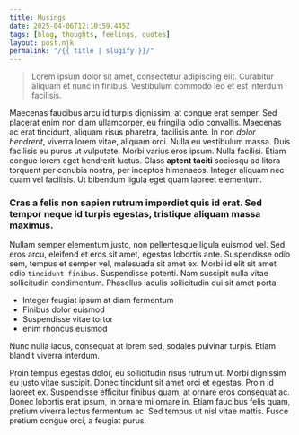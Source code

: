 ```yaml
---
title: Musings
date: 2025-04-06T12:10:59.445Z
tags: [blog, thoughts, feelings, quotes]
layout: post.njk
permalink: "/{{ title | slugify }}/"
---
```


> Lorem ipsum dolor sit amet, consectetur adipiscing elit. Curabitur aliquam et nunc in finibus. Vestibulum commodo leo et est interdum facilisis. 

Maecenas faucibus arcu id turpis dignissim, at congue erat semper. Sed placerat enim non diam ullamcorper, eu fringilla odio convallis. Maecenas ac erat tincidunt, aliquam risus pharetra, facilisis ante. In non _dolor hendrerit_, viverra lorem vitae, aliquam orci. Nulla eu vestibulum massa. Duis facilisis eu purus ut vulputate. Morbi varius eros ipsum. Nulla facilisi. Etiam congue lorem eget hendrerit luctus. Class **aptent taciti** sociosqu ad litora torquent per conubia nostra, per inceptos himenaeos. Integer aliquam nec quam vel facilisis. Ut bibendum ligula eget quam laoreet elementum. 

<!-- ex -->

### Cras a felis non sapien rutrum imperdiet quis id erat. Sed tempor neque id turpis egestas, tristique aliquam massa maximus.

Nullam semper elementum justo, non pellentesque ligula euismod vel. Sed eros arcu, eleifend et eros sit amet, egestas lobortis ante. Suspendisse odio sem, tempus et semper vel, malesuada sit amet ex. Morbi id elit sit amet odio `tincidunt finibus`. Suspendisse potenti. Nam suscipit nulla vitae sollicitudin condimentum. Phasellus iaculis sollicitudin dui sit amet porta:

- Integer feugiat ipsum at diam fermentum
- Finibus dolor euismod
- Suspendisse vitae tortor
- enim rhoncus euismod
  
Nunc nulla lacus, consequat at lorem sed, sodales pulvinar turpis. Etiam blandit viverra interdum.

Proin tempus egestas dolor, eu sollicitudin risus rutrum ut. Morbi dignissim eu justo vitae suscipit. Donec tincidunt sit amet orci et egestas. Proin id laoreet ex. Suspendisse efficitur finibus quam, at ornare eros consequat ac. Donec lobortis erat ipsum, in ornare mi ornare in. Etiam faucibus felis quam, pretium viverra lectus fermentum ac. Sed tempus ut nisl vitae mattis. Fusce pretium congue orci, a feugiat purus. 